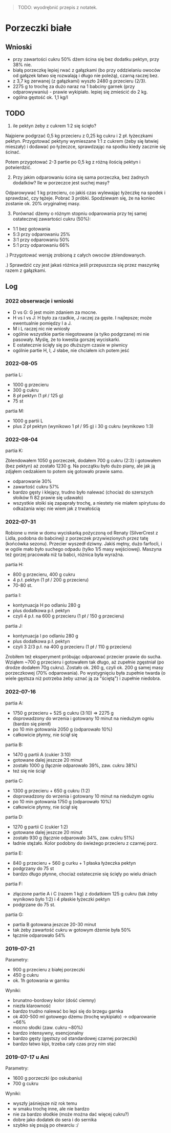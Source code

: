 > TODO: wyodrębnić przepis z notatek.

Porzeczki białe
===============

Wnioski
-------

- przy zawartości cukru 50% dżem ścina się bez dodatku pektyn, przy 38% nie.
- białą porzeczkę lepiej rwać z gałązkami (bo przy oddzielaniu owoców od gałązek łatwo się rozwalają i długo nie poleżą), czarną raczej bez.
- z 3,7 kg zerwanej (z gałązkami) wyszło 2480 g przecieru (2/3).
- 2275 g to trochę za dużo naraz na 1 babciny garnek (przy odparowywaniu) - prawie wykipiało. lepiej się zmieścić do 2 kg.
- ogólna gęstość ok. 1,1 kg/l


TODO
----

1) ile pektyn żeby z cukrem 1:2 się ścięło?

Najpierw podgrzać 0,5 kg przecieru z 0,25 kg cukru i 2 pł. łyżeczkami pektyn. Przygotować pektyny wymieszane 1:1 z cukrem (żeby się łatwiej mieszały) i dodawać po łyżeczce, sprawdzając na spodku kiedy zacznie się ścinać.

Potem przygotować 2-3 partie po 0,5 kg z różną ilością pektyn i potwierdzić.

2) Przy jakim odparowaniu ścina się sama porzeczka, bez żadnych dodatków? Ile w porzeczce jest suchej masy?

Odparowywać 1 kg przecieru, co jakiś czas wylewając łyżeczkę na spodek i sprawdzać, czy tężeje. Pobrać 3 próbki. Spodziewam się, że na koniec zostanie ok. 20% oryginalnej masy.

3) Porównać dżemy o różnym stopniu odparowania przy tej samej ostatecznej zawartości cukru (50%):
- 1:1 bez gotowania
- 5:3 przy odparowaniu 25%
- 3:1 przy odparowaniu 50%
- 5:1 przy odparowaniu 66%

.) Przygotować wersję zrobioną z całych owoców zblendowanych.

.) Sprawdzić czy jest jakaś różnica jeśli przepuszcza się przez maszynkę razem z gałązkami.


Log
---

### 2022 obserwacje i wnioski

- D vs G: G jest moim zdaniem za mocne.
- H vs I vs J: H było za rzadkie, J raczej za gęste. I najlepsze; może
  ewentualnie pomiędzy I a J.
- M i L raczej nic nie wniosły
- ogólnie wszystkie partie niegotowane (a tylko podgrzane) mi nie pasowały.
  Myślę, że to kwestia gorszej wyciskarki.
- E ostatecznie ścięły się po dłuższym czasie w piwnicy
- ogólnie partie H, I, J słabe, nie chciałem ich potem jeść

### 2022-08-05

partia L:
- 1000 g przecieru
- 300 g cukru
- 8 pł pektyn (1 pł / 125 g)
- 75 st

partia M:
- 1000 g partii L
- plus 2 pł pektyn (wynikowo 1 pł / 95 g) i 30 g cukru (wynikowo 1:3)

### 2022-08-04

partia K:

Zblendowałem 1050 g porzeczek, dodałem 700 g cukru (2:3) i gotowałem (bez
pektyn) aż zostało 1230 g. Na początku było dużo piany, ale jak ją zdjąłem
cedzakiem to potem się gotowało prawie samo.
- odparowanie 30%
- zawartość cukru 57%
- bardzo gęsty i klejący, trudno było nalewać (chociaż do szerszych słoików fi 82 prawie się udawało)
- wszystkie słoiki się zapaprały trochę, a niestety nie miałem spirytusu do
  odkażania więc nie wiem jak z trwałością

### 2022-07-31

Robione u mnie w domu wyciskarką pożyczoną od Renaty (SilverCrest z Lidla,
podobna do babcinej) z porzeczek przywiezionych przez tatę (końcówka sezonu).
Przecier wyszedł dziwny. Jakiś mętny, dużo farfocli, i w ogóle mało było
suchego odpadu (tylko 1/5 masy wejściowej).  Maszyna też gorzej pracowała niż
ta babci, różnica była wyraźna.

partia H:
  - 800 g przecieru, 400 g cukru
  - 4 p.ł. pektyn (1 pł / 200 g przecieru)
  - 70-80 st.

partia I:
  - kontynuacja H po odlaniu 280 g
  - plus dodatkowa p.ł. pektyn
  - czyli 4 p.ł. na 600 g przecieru (1 pł / 150 g przecieru)

partia J:
  - kontynuacja I po odlaniu 280 g
  - plus dodatkowa p.ł. pektyn
  - czyli 3 2/3 p.ł. na 400 g przecieru (1 pł / 110 g przecieru)

Zrobiłem też eksperyment próbując odparować przecier prawie do sucha. Wziąłem
~700 g przecieru i gotowałem tak długo, aż zupełnie zgęstniał (po drodze
dodałem 70g cukru). Zostało ok. 260 g, czyli ok. 200 g samej masy porzeczkowej
(70% odparowania).  Po wystygnięciu była zupełnie twarda (o wiele gęstsza niż
potrzeba żeby uznać ją za "ściętą") i zupełnie niedobra.

### 2022-07-16

partia A:
  - 1750 g przecieru + 525 g cukru (3:10) => 2275 g
  - doprowadzony do wrzenia i gotowany 10 minut na niedużym ogniu (bardzo się pienił)
  - po 10 min gotowania 2050 g (odparowało 10%)
  - całkowicie płynny, nie ściął się

partia B:
  - 1470 g partii A (cukier 3:10)
  - gotowane dalej jeszcze 20 minut
  - zostało 1000 g (łącznie odparowało 39%, zaw. cukru 38%)
  - też się nie ściął

partia C:
  - 1300 g przecieru + 650 g cukru (1:2)
  - doprowadzony do wrzenia i gotowany 10 minut na niedużym ogniu
  - po 10 min gotowania 1750 g (odparowało 10%)
  - całkowicie płynny, nie ściął się

partia D:
  - 1270 g partii C (cukier 1:2)
  - gotowane dalej jeszcze 20 minut
  - zostało 930 g (łącznie odparowało 34%, zaw. cukru 51%)
  - ładnie stężało. Kolor podobny do świeżego przecieru z czarnej porz.

partia E:
  - 840 g przecieru + 560 g curku + 1 płaska łyżeczka pektyn
  - podgrzany do 75 st
  - bardzo długo płynne, chociaż ostatecznie się ścięły po wielu dniach

partia F:
  - złączone partie A i C (razem 1 kg) z dodatkiem 125 g cukru (tak żeby wynikowo było 1:2) i 4 płaskie łyżeczki pektyn
  - podgrzane do 75 st.

partia G:
  - partia B gotowana jeszcze 20-30 minut
  - tak żeby zawartość cukru w gotowym dżemie była 50%
  - łącznie odparowało 54%


### 2019-07-21

Parametry:

- 900 g przecieru z białej porzeczki
- 450 g cukru
- ok. 1h gotowania w garnku

Wyniki:

- brunatno-bordowy kolor (dość ciemny)
- niezła klarowność
- bardzo trudno nalewać bo lepi się do brzegu garnka
- ok 400-500 ml gotowego dżemu (trochę wykipiało) -> odparowanie ~66%
- mocno słodki (zaw. cukru ~80%)
- bardzo intensywny, esencjonalny
- bardzo gęsty (gęstszy od standardowej czarnej porzeczki)
- bardzo łatwo kipi, trzeba cały czas przy nim stać


### 2019-07-17 u Ani

Parametry:

- 1600 g porzeczki (po oskubaniu)
- 700 g cukru

Wyniki:

- wyszły jaśniejsze niż rok temu
- w smaku trochę inne, ale nie bardzo
- nie za bardzo słodkie (może można dać więcej cukru?)
- dobre jako dodatek do sera i do sernika
- szybko się psują po otwarciu :/
